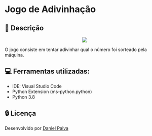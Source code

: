 # Jogo de Adivinhação

## :snake: Descrição

<p align="center">
  <img src="https://i.imgur.com/X6y7Jsj.png">
</p>

O jogo consiste em tentar adivinhar qual o número foi sorteado pela máquina.

## :computer: Ferramentas utilizadas:

- IDE: Visual Studio Code <br>
- Python Extension (ms-python.python)
- Python 3.8

## :lock: Licença

Desenvolvido por <a href="https://www.linkedin.com/in/danhpaiva/">Daniel Paiva</a>
